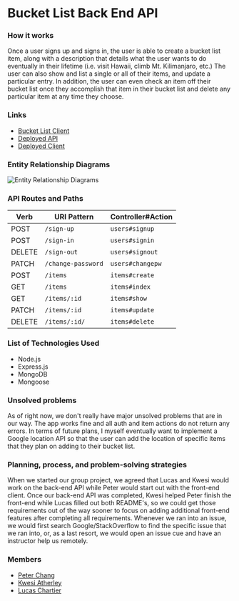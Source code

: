 # Bucket List Back End API

### How it works
Once a user signs up and signs in, the user is able to create a bucket list item, along with a description that details what the user wants to do eventually in their lifetime (i.e. visit Hawaii, climb Mt. Kilimanjaro, etc.) The user can also show and list a single or all of their items, and update a particular entry. In addition, the user can even check an item off their bucket list once they accomplish that item in their bucket list and delete any particular item at any time they choose.

### Links
* [Bucket List Client](https://github.com/lucaspchartier/bucket-list-front-end-client)
* [Deployed API](https://damp-harbor-52527.herokuapp.com)
* [Deployed Client](https://lucaspchartier.github.io/bucket-list-front-end-client)

### Entity Relationship Diagrams
![Entity Relationship Diagrams](https://i.imgur.com/1WmRSOu.png)

### API Routes and Paths
| Verb   | URI Pattern            | Controller#Action |
|--------|------------------------|-------------------|
| POST   | `/sign-up`             | `users#signup`    |
| POST   | `/sign-in`             | `users#signin`    |
| DELETE | `/sign-out`            | `users#signout`   |
| PATCH  | `/change-password`     | `users#changepw`  |
| POST   | `/items`               | `items#create`    |
| GET    | `/items`               | `items#index`     |
| GET    | `/items/:id`           | `items#show`      |
| PATCH  | `/items/:id`           | `items#update`    |
| DELETE | `/items/:id/`          | `items#delete`    |

### List of Technologies Used
* Node.js
* Express.js
* MongoDB
* Mongoose

### Unsolved problems
As of right now, we don't really have major unsolved problems that are in our way. The app works fine and all auth and item actions do not return any errors. In terms of future plans, I myself eventually want to implement a Google location API so that the user can add the location of specific items that they plan on adding to their bucket list.

### Planning, process, and problem-solving strategies
When we started our group project, we agreed that Lucas and Kwesi would work on the back-end API while Peter would start out with the front-end client. Once our back-end API was completed, Kwesi helped Peter finish the front-end while Lucas filled out both README's, so we could get those requirements out of the way sooner to focus on adding additional front-end features after completing all requirements. Whenever we ran into an issue, we would first search Google/StackOverflow to find the specific issue that we ran into, or, as a last resort, we would open an issue cue and have an instructor help us remotely.

### Members
* [Peter Chang](https://github.com/peterchang2)
* [Kwesi Atherley](https://github.com/KwesiAtherley)
* [Lucas Chartier](https://github.com/lucaspchartier)
